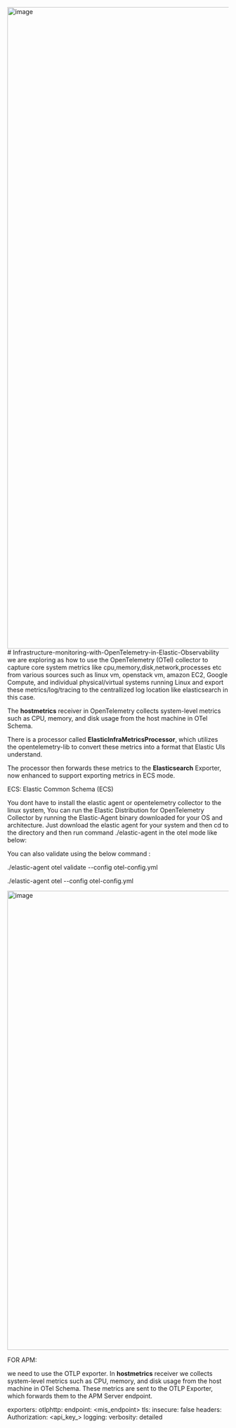 <img width="1460" alt="image" src="https://github.com/user-attachments/assets/c676602e-b836-480b-8463-e950148b3942" /># Infrastructure-monitoring-with-OpenTelemetry-in-Elastic-Observability
we are exploring as how to use the OpenTelemetry (OTel) collector to capture core system metrics like cpu,memory,disk,network,processes etc from various sources such as linux vm, openstack vm, amazon EC2, Google Compute, and individual physical/virtual systems running Linux and export these metrics/log/tracing to the centrallized log location like elasticsearch in this case.

The **hostmetrics** receiver in OpenTelemetry collects system-level metrics such as CPU, memory, and disk usage from the host machine in OTel Schema.


 There is a processor called **ElasticInfraMetricsProcessor**, which utilizes the opentelemetry-lib to convert these metrics into a format that Elastic UIs understand.

 The processor then forwards these metrics to the **Elasticsearch** Exporter, now enhanced to support exporting metrics in ECS mode. 

 ECS: Elastic Common Schema (ECS)

You dont have to install the elastic agent or opentelemetry collector to the linux system, You can run the Elastic Distribution for OpenTelemetry Collector by running the Elastic-Agent binary downloaded for your OS and architecture. Just download the elastic agent for your system and then cd to the directory and then run command ./elastic-agent in the otel mode like below:

You can also validate using the below command :

./elastic-agent otel validate  --config otel-config.yml


 ./elastic-agent otel --config otel-config.yml


 <img width="1045" alt="image" src="https://github.com/user-attachments/assets/5e6944aa-1700-4777-8fd8-e7b030bf4d38" />


FOR APM:

we need to use the OTLP exporter. In **hostmetrics** receiver we collects system-level metrics such as CPU, memory, and disk usage from the host machine in OTel Schema. These metrics are sent to the OTLP Exporter, which forwards them to the APM Server endpoint. 

exporters:
  otlphttp:
    endpoint: <mis_endpoint>
    tls:
      insecure: false
    headers:
      Authorization: <api_key_>
  logging:
    verbosity: detailed
